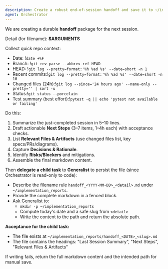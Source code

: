 ```yaml
---
description: Create a robust end-of-session handoff and save it to ~/implementation_reports
agent: Orchestrator
---
```

We are creating a durable **handoff** package for the next session.

Detail (for filename): **$ARGUMENTS**

Collect quick repo context:
- Date: !`date +%F`
- Branch: !`git rev-parse --abbrev-ref HEAD`
- HEAD: !`git log --pretty=format:'%h %ad %s' --date=short -n 1`
- Recent commits:!`git log --pretty=format:'%h %ad %s' --date=short -n 10`
- Changed files (24h):!`git log --since='24 hours ago' --name-only --pretty='' | sort -u`
- Status:!`git status --porcelain`
- Test summary (best effort):!`pytest -q || echo 'pytest not available or failing'`

Do this:
1) Summarize the just-completed session in 5–10 lines.
2) Draft actionable **Next Steps** (3–7 items, 1–4h each) with acceptance checks.
3) List **Relevant Files & Artifacts** (use changed files list, key specs/PRs/diagrams).
4) Capture **Decisions & Rationale**.
5) Identify **Risks/Blockers** and mitigations.
6) Assemble the final markdown content.

Then **delegate a child task** to **Generalist** to persist the file (since Orchestrator is read-only to code):

- Describe the filename rule `handoff_<YYYY-MM-DD>_<detail>.md` under `~/implementation_reports`.
- Provide the complete markdown in a fenced block.
- Ask Generalist to:
  - `mkdir -p ~/implementation_reports`
  - Compute today's date and a safe slug from `<detail>`
  - Write the content to the path and return the absolute path.

**Acceptance for the child task:**
- The file exists at `~/implementation_reports/handoff_<DATE>_<slug>.md`
- The file contains the headings: "Last Session Summary", "Next Steps", "Relevant Files & Artifacts"

If writing fails, return the full markdown content and the intended path for manual save.
